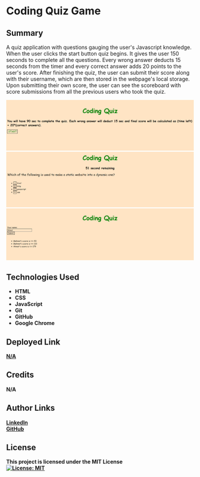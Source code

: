 # Coding Quiz Game

## Summary
A quiz application with questions gauging the user's Javascript knowledge. When the user clicks the start button quiz begins. It gives the user 150 seconds to complete all the questions. Every wrong answer deducts 15 seconds from the timer and every correct answer adds 20 points to the user's score. After finishing the quiz, the user can submit their score along with their username, which are then stored in the webpage's local storage. Upon submitting their own score, the user can see the scoreboard with score submissions from all the previous users who took the quiz. 


![alt text](./assets/images/Main.png)
![alt text](./assets/images/Question.png)
![alt text](./assets/images/ScoreBoard.png)

## Technologies Used
<ul>
  <li><b>HTML</b></li>
  <li><b>CSS</b></li>
  <li><b>JavaScript<b></li>
  <li><b>Git</b></li>
  <li><b>GitHub</b></li>
  <li><b>Google Chrome</b></li>
 </ul>
 
 ## Deployed Link
[ N/A](https://mehmetmusabeyoglu.github.io/Coding-Quiz-Game/)
 
 ## Credits
 N/A
 
 ## Author Links
 [LinkedIn](https://www.linkedin.com/in/mehmet-musabeyo%C4%9Flu-788758a8/)
 <br>
 [GitHub](https://github.com/MehmetMusabeyoglu) 
 
 ## License 
 This project is licensed under the MIT License 
 <br>
 [![License: MIT](https://img.shields.io/badge/License-MIT-yellow.svg)](https://opensource.org/licenses/MIT)
